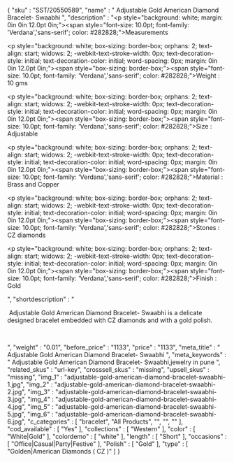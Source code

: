 {
  "sku" : "SST/20550589",
  "name" : "  Adjustable Gold American Diamond Bracelet- Swaabhi ",
  "description" : "<p style=\"background: white; margin: 0in 0in 12.0pt 0in;\"><span style=\"font-size: 10.0pt; font-family: 'Verdana','sans-serif'; color: #282828;\">Measurements</span></p> <p style=\"background: white; box-sizing: border-box; orphans: 2; text-align: start; widows: 2; -webkit-text-stroke-width: 0px; text-decoration-style: initial; text-decoration-color: initial; word-spacing: 0px; margin: 0in 0in 12.0pt 0in;\"><span style=\"box-sizing: border-box;\"><span style=\"font-size: 10.0pt; font-family: 'Verdana','sans-serif'; color: #282828;\">Weight : 10 gms</span></span></p> <p style=\"background: white; box-sizing: border-box; orphans: 2; text-align: start; widows: 2; -webkit-text-stroke-width: 0px; text-decoration-style: initial; text-decoration-color: initial; word-spacing: 0px; margin: 0in 0in 12.0pt 0in;\"><span style=\"box-sizing: border-box;\"><span style=\"font-size: 10.0pt; font-family: 'Verdana','sans-serif'; color: #282828;\">Size : Adjustable</span></span></p> <p style=\"background: white; box-sizing: border-box; orphans: 2; text-align: start; widows: 2; -webkit-text-stroke-width: 0px; text-decoration-style: initial; text-decoration-color: initial; word-spacing: 0px; margin: 0in 0in 12.0pt 0in;\"><span style=\"box-sizing: border-box;\"><span style=\"font-size: 10.0pt; font-family: 'Verdana','sans-serif'; color: #282828;\">Material : Brass and Copper</span></span></p> <p style=\"background: white; box-sizing: border-box; orphans: 2; text-align: start; widows: 2; -webkit-text-stroke-width: 0px; text-decoration-style: initial; text-decoration-color: initial; word-spacing: 0px; margin: 0in 0in 12.0pt 0in;\"><span style=\"box-sizing: border-box;\"><span style=\"font-size: 10.0pt; font-family: 'Verdana','sans-serif'; color: #282828;\">Stones : CZ diamonds</span></span></p> <p style=\"background: white; box-sizing: border-box; orphans: 2; text-align: start; widows: 2; -webkit-text-stroke-width: 0px; text-decoration-style: initial; text-decoration-color: initial; word-spacing: 0px; margin: 0in 0in 12.0pt 0in;\"><span style=\"box-sizing: border-box;\"><span style=\"font-size: 10.0pt; font-family: 'Verdana','sans-serif'; color: #282828;\">Finish : Gold</span></span></p>",
  "shortdescription" : "<p>&nbsp;Adjustable Gold American Diamond Bracelet- Swaabhi&nbsp;is a delicate designed bracelet embedded with CZ diamonds and with a gold polish.</p> <p>&nbsp;</p>",
  "weight" : "0.01",
  "before_price" : "1133",
  "price" : "1133",
  "meta_title" : "  Adjustable Gold American Diamond Bracelet- Swaabhi ",
  "meta_keywords" : "  Adjustable Gold American Diamond Bracelet- Swaabhi,jewelry in pune ",
  "related_skus" : "url-key",
  "crosssell_skus" : "missing",
  "upsell_skus" : "missing",
  "img_1" : "adjustable-gold-american-diamond-bracelet-swaabhi-1.jpg",
  "img_2" : "adjustable-gold-american-diamond-bracelet-swaabhi-2.jpg",
  "img_3" : "adjustable-gold-american-diamond-bracelet-swaabhi-3.jpg",
  "img_4" : "adjustable-gold-american-diamond-bracelet-swaabhi-4.jpg",
  "img_5" : "adjustable-gold-american-diamond-bracelet-swaabhi-5.jpg",
  "img_6" : "adjustable-gold-american-diamond-bracelet-swaabhi-6.jpg",
  "c_categories" : [ "bracelet", "All Products", "", "", "" ],
  "cod_available" : [ "Yes" ],
  "collections" : [ "Western" ],
  "color" : [ "White|Gold" ],
  "colordemo" : [ "white" ],
  "length" : [ "Short" ],
  "occasions" : [ "Office|Casual|Party|Festive" ],
  "Polish" : [ "Gold" ],
  "type" : [ "Golden|American Diamonds ( CZ )" ]
}
